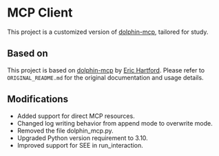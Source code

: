 # MCP Client

This project is a customized version of [dolphin-mcp], tailored for study.

## Based on

This project is based on [dolphin-mcp] by [Eric Hartford](https://github.com/ehartford). Please refer to `ORIGINAL_README.md` for the original documentation and usage details.

## Modifications

- Added support for direct MCP resources.
- Changed log writing behavior from append mode to overwrite mode.
- Removed the file dolphin_mcp.py.
- Upgraded Python version requirement to 3.10.
- Improved support for SEE in run_interaction.

[dolphin-mcp]: https://github.com/cognitivecomputations/dolphin-mcp
